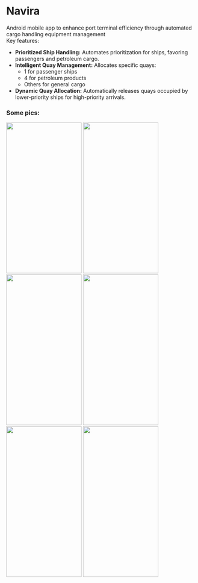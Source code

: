 # Navira
Android mobile app to enhance port terminal efficiency through automated cargo handling equipment management<br/>
Key features:
   <ul>
        <li><strong>Prioritized Ship Handling:</strong> Automates prioritization for ships, favoring passengers and petroleum cargo.</li>
        <li><strong>Intelligent Quay Management:</strong> Allocates specific quays:
            <ul>
                <li>1 for passenger ships</li>
                <li>4 for petroleum products</li>
                <li>Others for general cargo</li>
            </ul>
        </li>
        <li><strong>Dynamic Quay Allocation:</strong> Automatically releases quays occupied by lower-priority ships for high-priority arrivals.</li>
    </ul>
    <h3>Some pics:</h3>

<img src="https://github.com/Meriem453/Hackathon/assets/75329424/ae3e3e40-1671-401d-820b-1fe2e6555594" height=400 width=200 padding=30>
<img src="https://github.com/Meriem453/Hackathon/assets/75329424/cd09cc39-2a1a-49cf-af31-c8bd4061ae38" height=400 width=200 padding=30>
<img src="https://github.com/Meriem453/Hackathon/assets/75329424/9d426d5f-108f-4b60-92df-6c0193d12d6c" height=400 width=200 padding=30>
<img src="https://github.com/Meriem453/Hackathon/assets/75329424/0691f20c-6092-41cf-b5b5-9344456855c3" height=400 width=200 padding=30>
<img src="https://github.com/Meriem453/Hackathon/assets/75329424/ca6a7fb0-2929-413a-90c7-f0151ce2c3e4" height=400 width=200 padding=30>
<img src="https://github.com/Meriem453/Hackathon/assets/75329424/2fe3c8d2-797f-484d-8172-aec806bc8f84" height=400 width=200 padding=30>

